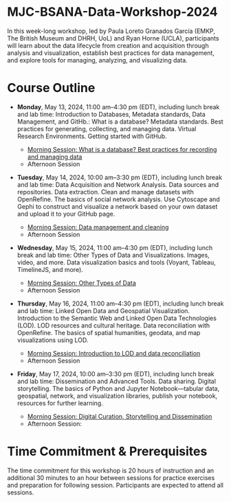 # MJC-BSANA-Data-Workshop-2024
In this week-long workshop, led by Paula Loreto Granados García (EMKP, The British Museum and DHRH, UoL) and Ryan Horne (UCLA), participants will learn about the data lifecycle from creation and acquisition through analysis and visualization, establish best practices for data management, and explore tools for managing, analyzing, and visualizing data.

# Course Outline

- **Monday**, May 13, 2024, 11:00 am–4:30 pm (EDT), including lunch break and lab time: Introduction to Databases, Metadata standards, Data Management, and GitHb.: What is a database? Metadata standards. Best practices for generating, collecting, and managing data. Virtual Research Environments. Getting started with GitHub.
  - [Morning Session: What is a database? Best practices for recording and managing data ](https://github.com/2024-5-13-5-17-MJC-BSANA/MJC-BSANA-Data-Wokshop-2024/wiki/Monday-Morning-Session-1:-What-is-a-Database%3F/)
  - Afternoon Session
    
- **Tuesday**, May 14, 2024, 10:00 am–3:30 pm (EDT), including lunch break and lab time: Data Acquisition and Network Analysis. Data sources and repositories. Data extraction. Clean and manage datasets with OpenRefine. The basics of social network analysis. Use Cytoscape and Gephi to construct and visualize a network based on your own dataset and upload it to your GitHub page.
  - [Morning Session: Data management and cleaning](https://github.com/2024-5-13-5-17-MJC-BSANA/MJC-BSANA-Data-Wokshop-2024/wiki/Tuesday-Morning-Session-3:-Data-Management-and-cleaning)
  -  Afternoon Session
  
- **Wednesday**, May 15, 2024, 11:00 am–4:30 pm (EDT), including lunch break and lab time: Other Types of Data and Visualizations. Images, video, and more. Data visualization basics and tools (Voyant, Tableau, TimelineJS, and more).
  - [Morning Session: Other Types of Data](https://github.com/2024-5-13-5-17-MJC-BSANA/MJC-BSANA-Data-Wokshop-2024/wiki/Wednesday-Morning-Session-5%3A-Other-Types-of-Data-and-Visualizations.-Images%2C-video%2C-3D-and-more./)
  - Afternoon Session

- **Thursday**, May 16, 2024, 11:00 am–4:30 pm (EDT), including lunch break and lab time: Linked Open Data and Geospatial Visualization. Introduction to the Semantic Web and Linked Open Data Technologies (LOD). LOD resources and cultural heritage. Data reconciliation with OpenRefine. The basics of spatial humanities, geodata, and map visualizations using LOD.
  - [Morning Session: Introduction to LOD and data reconciliation](https://github.com/2024-5-13-5-17-MJC-BSANA/MJC-BSANA-Data-Wokshop-2024/wiki/Thursday-Morning-Session-7:-Introduction-to-LOD-and-data-reconciliation-with-Open-Refine)
  - Afternoon Session
  
- **Friday**, May 17, 2024, 10:00 am–3:30 pm (EDT), including lunch break and lab time: Dissemination and Advanced Tools. Data sharing. Digital storytelling. The basics of Python and Jupyter Notebook—tabular data, geospatial, network, and visualization libraries, publish your notebook, resources for further learning.
  - [Morning Session: Digital Curation, Storytelling and Dissemination](https://github.com/2024-5-13-5-17-MJC-BSANA/MJC-BSANA-Data-Workshop-2024/wiki/Friday-Morning-Session-9:-Digital-Curation-Storytelling-and-Dissemination)
  - Afternoon Session: 

# Time Commitment & Prerequisites

The time commitment for this workshop is 20 hours of instruction and an additional 30 minutes to an hour between sessions for practice exercises and preparation for following session. Participants are expected to attend all sessions.
